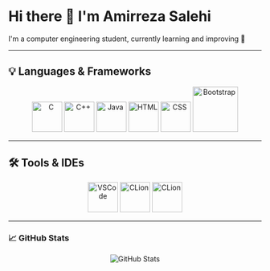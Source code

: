 # Hi there 👋 I'm Amirreza Salehi  

I'm a computer engineering student, currently learning and improving 🚀  

---

## 💡 Languages & Frameworks

<p align="center">
  <img src="https://cdn.jsdelivr.net/gh/devicons/devicon/icons/c/c-original.svg" width="60" height="60" alt="C"/>
  <img src="https://cdn.jsdelivr.net/gh/devicons/devicon/icons/cplusplus/cplusplus-original.svg" width="60" height="60" alt="C++"/>
  <img src="https://cdn.jsdelivr.net/gh/devicons/devicon/icons/java/java-original.svg" width="60" height="60" alt="Java"/>
  <img src="https://cdn.jsdelivr.net/gh/devicons/devicon/icons/html5/html5-original.svg" width="60" height="60" alt="HTML"/>
  <img src="https://cdn.jsdelivr.net/gh/devicons/devicon/icons/css3/css3-original.svg" width="60" height="60" alt="CSS"/>
  <img src="https://upload.wikimedia.org/wikipedia/commons/b/b2/Bootstrap_logo.svg" width="90" height="90" alt="Bootstrap"/>
</p>

---

## 🛠 Tools & IDEs

<p align="center">
  <img src="https://cdn.jsdelivr.net/gh/devicons/devicon/icons/vscode/vscode-original.svg" width="60" height="60" alt="VSCode"/>
  <img src="https://upload.wikimedia.org/wikipedia/commons/6/62/Clion.svg" width="60" height="60" alt="CLion"/>
  <img src="https://upload.wikimedia.org/wikipedia/commons/9/9c/IntelliJ_IDEA_Icon.svg" width="60" height="60" alt="CLion"/>
</p>

---

### 📈 GitHub Stats

<p align="center">
  <img src="https://github-readme-stats.vercel.app/api?username=amirreza-salahi&show_icons=true&theme=radical" alt="GitHub Stats"/>
</p>

